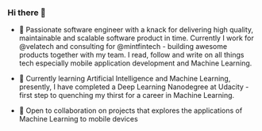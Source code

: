 <!--
**jerryOkafor/jerryOkafor** is a ✨ _special_ ✨ repository because its `README.md` (this file) appears on your GitHub profile.

Here are some ideas to get you started:



- 🤔 I’m looking for help with ...
- 💬 Ask me about ...
- 📫 How to reach me: ...
- 😄 Pronouns: ...
- ⚡ Fun fact: ...
-->

### Hi there 👋

- 🔭 Passionate software engineer with a knack for delivering high quality, maintainable and scalable software product in time. Currently I work for @velatech and consulting for @mintfintech - building awesome products together with my team. I read, follow and write on all things tech especially mobile application development and Machine Learning.

- 🌱 Currently learning Artificial Intelligence and Machine Learning, presently, I have completed a Deep Learning Nanodegree at Udacity - first step to quenching my thirst for a career in Machine Learning.

- 👯 Open to collaboration on projects that explores the applications of Machine Learning to mobile devices
